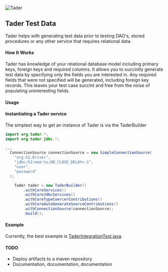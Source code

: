 ![Tader](https://github.com/uklance/tader/raw/master/tader_250.png)

Tader Test Data
---------------

Tader helps with generating test data prior to testing DAO's, stored procedures or any other service that requires
relational data. 

#### How It Works
Tader has knowledge of your relational database model including primary keys, foreign keys and required columns.
It allows you to succintly generate test data by specifying only the fields you are interested in. Any required
fields that were not specified will be generated, including foreign key records. This leaves your test case succint
and free from the noise of populating uninteresting fields.

#### Usage

#### Instantiating a Tader service

The simplest way to get an instance of Tader is via the TaderBuilder

```java
import org.tader.*;
import org.tader.jdbc.*;

...
  ConnectionSource connectionSource = new SimpleConnectionSource(
    "org.h2.Driver", 
    "jdbc:h2:mem:%s;DB_CLOSE_DELAY=-1",
    "user",
    "password"
  );

	Tader tader = new TaderBuilder()
		.withCoreServices()
		.withCoreJdbcServices()
		.withCoreTypeCoercerContributions()
		.withCoreAutoGenerateSourceContributions()
		.withConnectionSource(connectionSource);
		.build();
```

#### Example

Currently, the best example is  [TaderIntegrationTest.java](https://github.com/uklance/tader/blob/master/tader-core/src/test/java/org/tader/TaderIntegrationTest.java).

#### TODO
* Deploy artifacts to a maven repository
* Documentation, documentation, documentation
